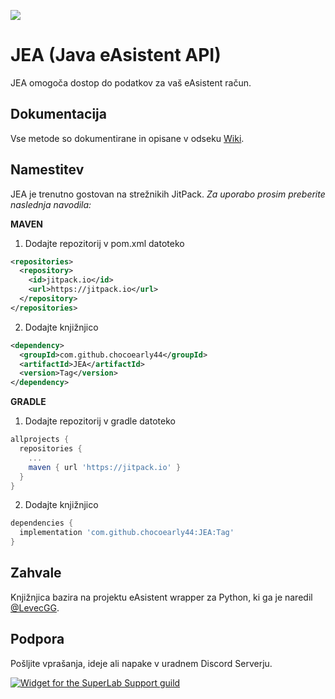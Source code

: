 [![](https://jitpack.io/v/chocoearly44/JEA.svg)](https://jitpack.io/#chocoearly44/JEA)

# JEA (Java eAsistent API)
JEA omogoča dostop do podatkov za vaš eAsistent račun.

## Dokumentacija
Vse metode so dokumentirane in opisane v odseku [Wiki](https://github.com/chocoearly44/JEA/wiki).

## Namestitev
JEA je trenutno gostovan na strežnikih JitPack. *Za uporabo prosim preberite naslednja navodila:*

**MAVEN**
1. Dodajte repozitorij v pom.xml datoteko
```xml
<repositories>
  <repository>
    <id>jitpack.io</id>
    <url>https://jitpack.io</url>
  </repository>
</repositories>
```

2. Dodajte knjižnjico
```xml
<dependency>
  <groupId>com.github.chocoearly44</groupId>
  <artifactId>JEA</artifactId>
  <version>Tag</version>
</dependency>
```

**GRADLE**
1. Dodajte repozitorij v gradle datoteko
```gradle
allprojects {
  repositories {
    ...
    maven { url 'https://jitpack.io' }
  }
}
```

2. Dodajte knjižnjico
```gradle
dependencies {
  implementation 'com.github.chocoearly44:JEA:Tag'
}
```

## Zahvale
Knjižnjica bazira na projektu eAsistent wrapper za Python, ki ga je naredil [@LevecGG](https://github.com/LevecGG).

## Podpora
Pošljite vprašanja, ideje ali napake v uradnem Discord Serverju.

[![Widget for the SuperLab Support guild](https://discord.com/api/guilds/807666401300316160/widget.png?style=banner1)](https://discord.gg/Wa24skGscR)
